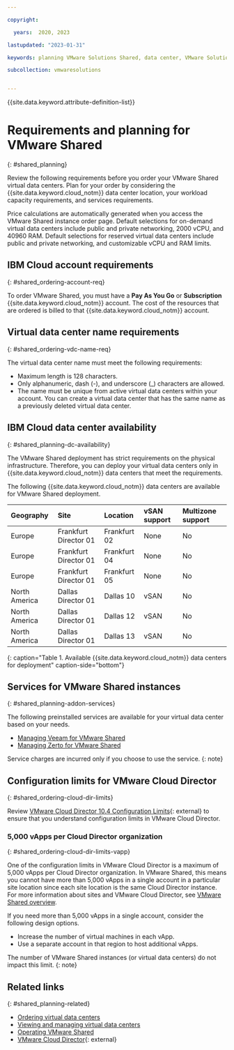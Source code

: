 ```yaml
---

copyright:

  years:  2020, 2023

lastupdated: "2023-01-31"

keywords: planning VMware Solutions Shared, data center, VMware Solutions Shared data centers

subcollection: vmwaresolutions


---
```


{{site.data.keyword.attribute-definition-list}}

# Requirements and planning for VMware Shared
{: #shared_planning}

Review the following requirements before you order your VMware Shared virtual data centers. Plan for your order by considering the {{site.data.keyword.cloud_notm}} data center location, your workload capacity requirements, and services requirements.

Price calculations are automatically generated when you access the VMware Shared instance order page. Default selections for on-demand virtual data centers include public and private networking, 2000 vCPU, and 40960 RAM. Default selections for reserved virtual data centers include public and private networking, and customizable vCPU and RAM limits.

## IBM Cloud account requirements
{: #shared_ordering-account-req}

To order VMware Shared, you must have a **Pay As You Go** or **Subscription** {{site.data.keyword.cloud_notm}} account. The cost of the resources that are ordered is billed to that {{site.data.keyword.cloud_notm}} account.

## Virtual data center name requirements
{: #shared_ordering-vdc-name-req}

The virtual data center name must meet the following requirements:

* Maximum length is 128 characters.
* Only alphanumeric, dash (-), and underscore (_) characters are allowed.
* The name must be unique from active virtual data centers within your account. You can create a virtual data center that has the same name as a previously deleted virtual data center.

## IBM Cloud data center availability
{: #shared_planning-dc-availability}

The VMware Shared deployment has strict requirements on the physical infrastructure. Therefore, you can deploy your virtual data centers only in {{site.data.keyword.cloud_notm}} data centers that meet the requirements.

The following {{site.data.keyword.cloud_notm}} data centers are available for VMware Shared deployment.

| Geography | Site | Location | vSAN support | Multizone support |
|:----------|:----------|:----------|:-------|:-------|
| Europe | Frankfurt Director 01 | Frankfurt 02 | None | No |
| Europe | Frankfurt Director 01 | Frankfurt 04 | None | No |
| Europe | Frankfurt Director 01 | Frankfurt 05 | None | No |
| North America | Dallas Director 01 | Dallas 10 | vSAN | No |
| North America | Dallas Director 01 | Dallas 12 | vSAN | No |
| North America | Dallas Director 01 | Dallas 13 | vSAN | No |
{: caption="Table 1. Available {{site.data.keyword.cloud_notm}} data centers for deployment" caption-side="bottom"}

## Services for VMware Shared instances
{: #shared_planning-addon-services}

The following preinstalled services are available for your virtual data center based on your needs.
* [Managing Veeam for VMware Shared](/docs/vmwaresolutions?topic=vmwaresolutions-shared_veeam)
* [Managing Zerto for VMware Shared](/docs/vmwaresolutions?topic=vmwaresolutions-shared_zerto-portal)

Service charges are incurred only if you choose to use the service.
{: note}

## Configuration limits for VMware Cloud Director
{: #shared_ordering-cloud-dir-limits}

Review [VMware Cloud Director 10.4 Configuration Limits](https://configmax.esp.vmware.com/guest?vmwareproduct=%20VMware%20Cloud%20Director&release=VMware%20Cloud%20Director%2010.4&categories=35-0){: external} to ensure that you understand configuration limits in VMware Cloud Director.

### 5,000 vApps per Cloud Director organization
{: #shared_ordering-cloud-dir-limits-vapp}

One of the configuration limits in VMware Cloud Director is a maximum of 5,000 vApps per Cloud Director organization. In VMware Shared, this means you cannot have more than 5,000 vApps in a single account in a particular site location since each site location is the same Cloud Director instance. For more information about sites and VMware Cloud Director, see [VMware Shared overview](/docs/vmwaresolutions?topic=vmwaresolutions-shared_overview).

If you need more than 5,000 vApps in a single account, consider the following design options.

* Increase the number of virtual machines in each vApp.
* Use a separate account in that region to host additional vApps.

The number of VMware Shared instances (or virtual data centers) do not impact this limit.
{: note}

## Related links
{: #shared_planning-related}

* [Ordering virtual data centers](/docs/vmwaresolutions?topic=vmwaresolutions-shared_ordering)
* [Viewing and managing virtual data centers](/docs/vmwaresolutions?topic=vmwaresolutions-shared_viewing-vdc-summary)
* [Operating VMware Shared](/docs/vmwaresolutions?topic=vmwaresolutions-shared_vcd-ops-guide)
* [VMware Cloud Director](https://www.vmware.com/ca/products/cloud-director.html){: external}
